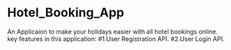# Hotel_Booking_App
An Applicaion to make your holidays easier with all hotel bookings online.
key features in this application:
#1.User Registration API.
#2.User Login API.

